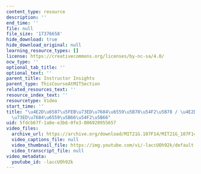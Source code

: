 ```yaml
---
content_type: resource
description: ''
end_time: ''
file: null
file_size: '17376658'
hide_download: true
hide_download_original: null
learning_resource_types: []
license: https://creativecommons.org/licenses/by-nc-sa/4.0/
ocw_type: ''
optional_tab_title: ''
optional_text: ''
parent_title: Instructor Insights
parent_type: ThisCourseAtMITSection
related_resources_text: ''
resource_index_text: ''
resourcetype: Video
start_time: ''
title: "\u4E2D\u6587\u5FEB\u73ED\u7684\u6559\u5B78\u54F2\u5B78 / \u4E2D\u6587\u5FEB\
  \u73ED\u7684\u6559\u5B66\u54F2\u5B66"
uid: 5fdcb67f-1a8e-e3b6-0fe3-006920955657
video_files:
  archive_url: https://archive.org/download/MIT21G.107F14/MIT21G_107F14_Philosophy-zh-hans-cmn_300k.mp4
  video_captions_file: null
  video_thumbnail_file: https://img.youtube.com/vi/-laccUOh92k/default.jpg
  video_transcript_file: null
video_metadata:
  youtube_id: -laccUOh92k
---
```

